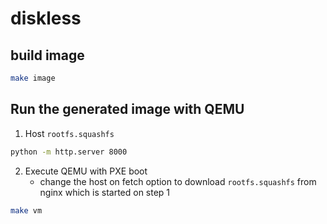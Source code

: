 # diskless

## build image

```sh
make image
```

## Run the generated image with QEMU

1. Host `rootfs.squashfs`

```sh
python -m http.server 8000
```

2. Execute QEMU with PXE boot
    - change the host on fetch option to download `rootfs.squashfs` from nginx which is started on step 1

```sh
make vm
```
